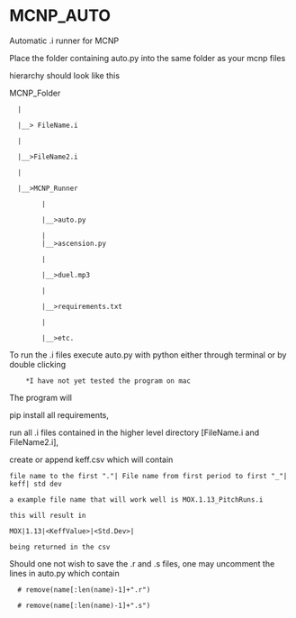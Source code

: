 # MCNP_AUTO

Automatic .i runner for MCNP

Place the folder containing auto.py into the same folder as your mcnp files

hierarchy should look like this


MCNP_Folder
      
      |
  
      |__> FileName.i
  
      |
  
      |__>FileName2.i
  
      |
  
      |__>MCNP_Runner
  
            |

            |__>auto.py

            |
            |__>ascension.py

            |

            |__>duel.mp3

            |

            |__>requirements.txt

            |

            |__>etc.
         
To run the .i files execute auto.py with  python either through terminal or by double clicking

        *I have not yet tested the program on mac
        
The program will 

  pip install all requirements,
  
  run all .i files contained in the higher level directory [FileName.i and FileName2.i],
  
  create or append keff.csv which will contain
  
    file name to the first "."| File name from first period to first "_"| keff| std dev
    
    a example file name that will work well is MOX.1.13_PitchRuns.i
    
    this will result in
    
    MOX|1.13|<KeffValue>|<Std.Dev>|
    
    being returned in the csv
    
Should one not wish to save the .r and .s files, one may uncomment the lines in auto.py which contain 

      # remove(name[:len(name)-1]+".r")
      
      # remove(name[:len(name)-1]+".s")
